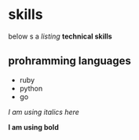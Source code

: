 # skills

below s a _listing_ **technical skills**

## prohramming languages 
- ruby
- python
- go



*I am using italics here*

**I am using bold**
